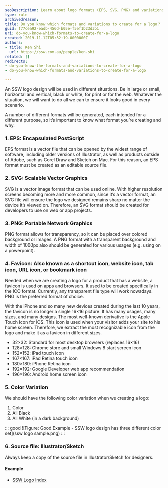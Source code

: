 ```yaml
---
seoDescription: Learn about logo formats (EPS, SVG, PNG) and variations for different uses like web, print, color schemes, and favicons.
type: rule
archivedreason: 
title: Do you know which formats and variations to create for a logo？
guid: f77cea92-eadb-456d-b05e-f5ef1b23d3b1
uri: do-you-know-which-formats-to-create-for-a-logo
created: 2019-11-12T05:32:19.0000000Z
authors:
- title: Ken Shi
  url: https://ssw.com.au/people/ken-shi
related: []
redirects:
- do-you-know-the-formats-and-variations-to-create-for-a-logo
- do-you-know-which-formats-and-variations-to-create-for-a-logo

---
```


An SSW logo design will be used in different situations. Be in large or small, horizontal and vertical, black or white, for print or for the web. Whatever the situation, we will want to do all we can to ensure it looks good in every scenario.

A number of different formats will be generated, each intended for a different purpose, so it’s important to know what format you’re creating and why.

<!--endintro-->

### 1. EPS: Encapsulated PostScript

EPS format is a vector file that can be opened by the widest range of software, including older versions of Illustrator, as well as products outside of Adobe, such as Corel Draw and Sketch on Mac. For this reason, an EPS format must be created as an editable source file.

### 2. SVG: Scalable Vector Graphics

SVG is a vector image format that can be used online. With higher resolution screens becoming more and more common, since it’s a vector format, an SVG file will ensure the logo we designed remains sharp no matter the device it’s viewed on. Therefore, an SVG format should be created for developers to use on web or app projects.

### 3. PNG: Portable Network Graphics

PNG format allows for transparency, so it can be placed over colored background or images. A PNG format with a transparent background and width of 1000px also should be generated for various usages (e.g. using on a powerpoint).

### 4. Favicon: Also known as a shortcut icon, website icon, tab icon, URL icon, or bookmark icon

Needed when we are creating a logo for a product that has a website, a favicon is used on apps and browsers. It used to be created specifically in the ICO format. Currently, any transparent file type will work nowadays. PNG is the preferred format of choice.

With the iPhone and so many new devices created during the last 10 years, the favicon is no longer a single 16×16 picture. It has many usages, many sizes, and many designs. The most well-known derivative is the Apple Touch Icon for iOS. This icon is used when your visitor adds your site to his home screen. Therefore, we extract the most recognizable icon from the logo and make it as a favicon in different sizes.

* 32×32: Standard for most desktop browsers (replaces 16×16)
* 128×128: Chrome store and small Windows 8 start screen icon
* 152×152: iPad touch icon
* 167×167: iPad Retina touch icon
* 180×180: iPhone Retina icon
* 192×192: Google Developer web app recommendation
* 196×196: Android home screen icon

### 5. Color Variation

We should have the following color variation when we creating a logo:

1. Color
2. All Black
3. All White (in a dark background)

::: good
![Figure: Good Example - SSW logo design has three different color set](ssw logo sample.png)
:::

### 6. Source file: Illustrator/Sketch

Always keep a copy of the source file in Illustrator/Sketch for designers.

#### Example

* [SSW Logo Index](https://www.ssw.com.au/ssw/logo/)
